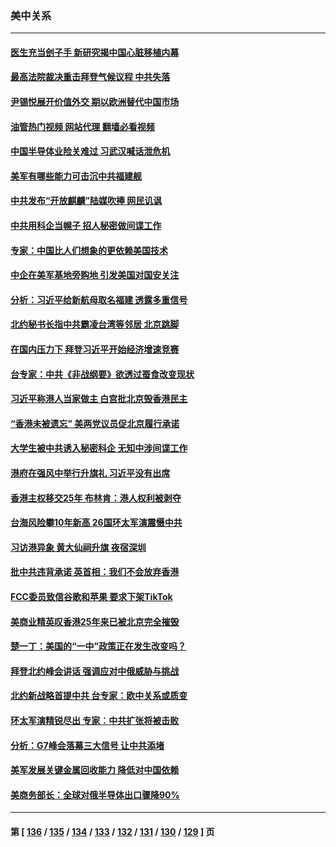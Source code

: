 ### 美中关系
---
#### [医生充当刽子手 新研究揭中国心脏移植内幕](../../pages/nf1412576/n13772291.md?07040845) 
#### [最高法院裁决重击拜登气候议程 中共失落](../../pages/nf1412576/n13772409.md?07040845) 
#### [尹锡悦展开价值外交 期以欧洲替代中国市场](../../pages/nf1412576/n13772487.md?07040845) 
#### [油管热门视频 网站代理 翻墙必看视频](http://209.222.30.114:81/youtube.html?07040845)
#### [中国半导体业险关难过 习武汉喊话泄危机](../../pages/nf1412576/n13772457.md?07040845) 
#### [美军有哪些能力可击沉中共福建舰](../../pages/nf1412576/n13768157.md?07040845) 
#### [中共发布“开放麒麟”陆媒吹捧 网民讥讽](../../pages/nf1412576/n13772308.md?07040845) 
#### [中共用科企当幌子 招人秘密做间谍工作](../../pages/nf1412576/n13772288.md?07040845) 
#### [专家：中国比人们想象的更依赖美国技术](../../pages/nf1412576/n13771906.md?07040845) 
#### [中企在美军基地旁购地 引发美国对国安关注](../../pages/nf1412576/n13771735.md?07040845) 
#### [分析：习近平给新航母取名福建 透露多重信号](../../pages/nf1412576/n13771662.md?07040845) 
#### [北约秘书长指中共霸凌台湾等邻居 北京跳脚](../../pages/nf1412576/n13771677.md?07040845) 
#### [在国内压力下 拜登习近平开始经济增速竞赛](../../pages/nf1412576/n13771658.md?07040845) 
#### [台专家：中共《非战纲要》欲透过蚕食改变现状](../../pages/nf1412576/n13771432.md?07040845) 
#### [习近平称港人当家做主 白宫批北京毁香港民主](../../pages/nf1412576/n13771587.md?07040845) 
#### [“香港未被遗忘” 美两党议员促北京履行承诺](../../pages/nf1412576/n13771578.md?07040845) 
#### [大学生被中共诱入秘密科企 无知中涉间谍工作](../../pages/nf1412576/n13771025.md?07040845) 
#### [港府在强风中举行升旗礼 习近平没有出席](../../pages/nf1412576/n13771046.md?07040845) 
#### [香港主权移交25年 布林肯：港人权利被剥夺](../../pages/nf1412576/n13770972.md?07040845) 
#### [台海风险攀10年新高 26国环太军演震慑中共](../../pages/nf1412576/n13770929.md?07040845) 
#### [习访港异象 黄大仙祠升旗 夜宿深圳](../../pages/nf1412576/n13770965.md?07040845) 
#### [批中共违背承诺 英首相：我们不会放弃香港](../../pages/nf1412576/n13770927.md?07040845) 
#### [FCC委员致信谷歌和苹果 要求下架TikTok](../../pages/nf1412576/n13770963.md?07040845) 
#### [美商业精英叹香港25年来已被北京完全摧毁](../../pages/nf1412576/n13770923.md?07040845) 
#### [楚一丁：美国的“一中”政策正在发生改变吗？](../../pages/nf1412576/n13770935.md?07040845) 
#### [拜登北约峰会讲话 强调应对中俄威胁与挑战](../../pages/nf1412576/n13770867.md?07040845) 
#### [北约新战略首提中共 台专家：欧中关系或质变](../../pages/nf1412576/n13770757.md?07040845) 
#### [环太军演精锐尽出 专家︰中共扩张将被击败](../../pages/nf1412576/n13770768.md?07040845) 
#### [分析：G7峰会落幕三大信号 让中共添堵](../../pages/nf1412576/n13770331.md?07040845) 
#### [美军发展关键金属回收能力 降低对中国依赖](../../pages/nf1412576/n13770576.md?07040845) 
#### [美商务部长：全球对俄半导体出口骤降90%](../../pages/nf1412576/n13770314.md?07040845) 

---
#### 第 [ [136](./136.md?07040845) / [135](./135.md?07040845) / [134](./134.md?07040845) / [133](./133.md?07040845) / [132](./132.md?07040845) / [131](./131.md?07040845) / [130](./130.md?07040845) / [129](./129.md?07040845) ] 页
